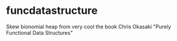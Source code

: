 # funcdatastructure
Skew bionomial heap from very cool the book Chris Okasaki "Purely Functional Data Structures"
